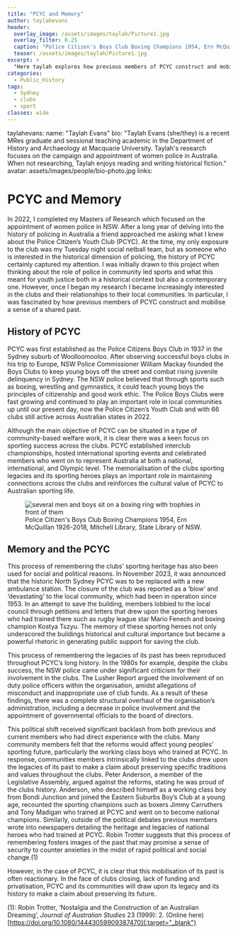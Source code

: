 ```yaml
---
title: "PCYC and Memory"
author: taylahevans
header:
  overlay_image: /assets/images/taylah/Picture1.jpg
  overlay_filter: 0.25
  caption: "Police Citizen's Boys Club Boxing Champions 1954, Ern McQuillan 1926-2018, Mitchell Library, State Library of NSW."
  teaser: /assets/images/taylah/Picture1.jpg
excerpt: >
  "Here taylah explores how previous members of PCYC construct and mobilise a sense of a shared past."
categories:
  - Public_History
tags:
  - Sydney
  - clubs
  - sport
classes: wide
---
```

taylahevans:
  name: "Taylah Evans"
  bio: "Taylah Evans (she/they) is a recent MRes graduate and sessional teaching academic in the Department of History and Archaeology at Macquarie University. Taylah's research focuses on the campaign and appointment of women police in Australia. When not researching, Taylah enjoys reading and writing historical fiction."
  avatar: assets/images/people/bio-photo.jpg
  links:

# PCYC and Memory
In 2022, I completed my Masters of Research which focused on the appointment of women police in NSW. After a long year of delving into the history of policing in Australia a friend approached me asking what I knew about the Police Citizen’s Youth Club (PCYC). At the time, my only exposure to the club was my Tuesday night social netball team, but as someone who is interested in the historical dimension of policing, the history of PCYC certainly captured my attention. I was initially drawn to this project when thinking about the role of police in community led sports and what this meant for youth justice both in a historical context but also a contemporary one. However, once I began my research I became increasingly interested in the clubs and their relationships to their local communities. In particular, I was fascinated by how previous members of PCYC construct and mobilise a sense of a shared past. 

## History of PCYC
PCYC was first established as the Police Citizens Boys Club in 1937 in the Sydney suburb of Woolloomooloo. After observing successful boys clubs in his trip to Europe, NSW Police Commissioner William Mackay founded the Boys Clubs to keep young boys off the street and combat rising juvenile delinquency in Sydney. The NSW police believed that through sports such as boxing, wrestling and gymnastics, it could teach young boys the principles of citizenship and good work ethic. The Police Boys Clubs were fast growing and continued to play an important role in local communities up until our present day, now the Police Citizen’s Youth Club and with 66 clubs still active across Australian states in 2022. 

Although the main objective of PCYC can be situated in a type of community-based welfare work, it is clear there was a keen focus on sporting success across the clubs. PCYC established interclub championships, hosted international sporting events and celebrated members who went on to represent Australia at both a national, international, and Olympic level. The memorialisation of the clubs sporting legacies and its sporting heroes plays an important role in maintaining connections across the clubs and reinforces the cultural value of PCYC to Australian sporting life.

<figure>
  <img src="{{ site.baseurl }}/assets/images/taylah/Picture1.jpg" alt="several men and boys sit on a boxing ring with trophies in front of them">
  <figcaption> Police Citizen's Boys Club Boxing Champions 1954, Ern McQuillan 1926-2018, Mitchell Library, State Library of NSW.</figcaption>
</figure>

## Memory and the PCYC
This process of remembering the clubs’ sporting heritage has also been used for social and political reasons. In November 2023, it was announced that the historic North Sydney PCYC was to be replaced with a new ambulance station. The closure of the club was reported as a ‘blow’ and ‘devastating’ to the local community, which had been in operation since 1953. In an attempt to save the building, members lobbied to the local council through petitions and letters that drew upon the sporting heroes who had trained there such as rugby league star Mario Fenech and boxing champion Kostya Tszyu. The memory of these sporting heroes not only underscored the buildings historical and cultural importance but became a powerful rhetoric in generating public support for saving the club. 

This process of remembering the legacies of its past has been reproduced throughout PCYC’s long history. In the 1980s for example, despite the clubs success, the NSW police came under significant criticism for their involvement in the clubs. The Lusher Report argued the involvement of on duty police officers within the organisation, amidst allegations of misconduct and inappropriate use of club funds. As a result of these findings, there was a complete structural overhaul of the organisation’s administration, including a decrease in police involvement and the appointment of governmental officials to the board of directors. 

This political shift received significant backlash from both previous and current members who had direct experience with the clubs. Many community members felt that the reforms would affect young peoples’ sporting future, particularly the working class boys who trained at PCYC. In response, communities members intrinsically linked to the clubs drew upon the legacies of its past to make a claim about preserving specific traditions and values throughout the clubs. Peter Anderson, a member of the Legislative Assembly, argued against the reforms, stating he was proud of the clubs history. Anderson, who described himself as a working class boy from Bondi Junction and joined the Eastern Suburbs Boy’s Club at a young age, recounted the sporting champions such as boxers Jimmy Carruthers and Tony Madigan who trained at PCYC and went on to become national champions. Similarly, outside of the political debates previous members wrote into newspapers detailing the heritage and legacies of national heroes who had trained at PCYC. Robin Trotter suggests that this process of remembering fosters images of the past that may promise a sense of security to counter anxieties in the midst of rapid political and social change.(1)  

However, in the case of PCYC, it is clear that this mobilisation of its past is often reactionary. In the face of clubs closing, lack of funding and privatisation, PCYC and its communities will draw upon its legacy and its history to make a claim about preserving its future. 

(1): Robin Trotter, ‘Nostalgia and the Construction of an Australian Dreaming’, _Journal of Australian Studies_ 23 (1999): 2. (Online here)[https://doi.org/10.1080/14443059909387470]{:target="_blank"}